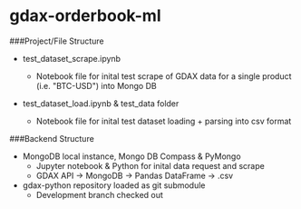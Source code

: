 # gdax-orderbook-ml



###Project/File Structure

- test_dataset_scrape.ipynb
    + Notebook file for inital test scrape of GDAX data for a single product (i.e. "BTC-USD") into Mongo DB

- test_dataset_load.ipynb &  test_data folder
    + Notebook file for inital test dataset loading + parsing into csv format

###Backend Structure
- MongoDB local instance, Mongo DB Compass & PyMongo
    + Jupyter notebook & Python for inital data request and scrape 
    + GDAX API -> MongoDB -> Pandas DataFrame -> .csv
- gdax-python repository loaded as git submodule
    + Development branch checked out

